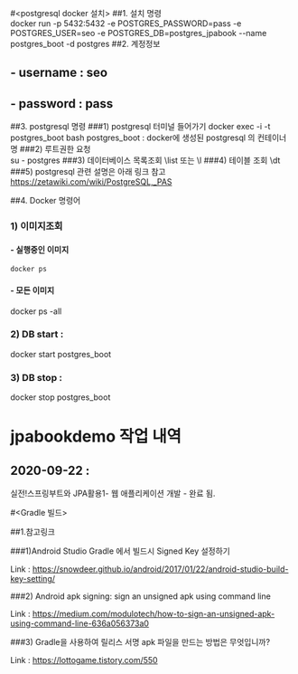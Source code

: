 #<postgresql docker  설치>
##1. 설치 명령  
docker run -p 5432:5432 -e POSTGRES_PASSWORD=pass -e POSTGRES_USER=seo -e POSTGRES_DB=postgres_jpabook --name postgres_boot -d postgres
##2. 계정정보 
## - username : seo
## - password : pass
##3. postgresql 명령 
###1) postgresql 터미널 들어가기
docker exec -i -t postgres_boot bash
postgres_boot : docker에 생성된 postgresql 의 컨테이너 명 
###2) 루트권한 요청  
su - postgres
###3) 데이터베이스 목록조회
\list 또는 \l
###4) 테이블 조회 
\dt
###5) postgresql 관련 설명은 아래 링크 참고
https://zetawiki.com/wiki/PostgreSQL,_PAS


##4. Docker 명령어
### 1) 이미지조회
 #### - 실행중인 이미지
    docker ps
 #### - 모든 이미지 
   docker ps -all 
### 2) DB start :
 docker start postgres_boot
### 3) DB stop : 
 docker stop postgres_boot
 

# jpabookdemo 작업 내역 
## 2020-09-22 :
 실전!스프링부트와 JPA활용1- 웹 애플리케이션 개발 - 완료 됨.




#<Gradle 빌드>

##1.참고링크

###1)Android Studio Gradle 에서 빌드시 Signed Key 설정하기

Link : https://snowdeer.github.io/android/2017/01/22/android-studio-build-key-setting/

###2) Android apk signing: sign an unsigned apk using command line

Link : https://medium.com/modulotech/how-to-sign-an-unsigned-apk-using-command-line-636a056373a0

###3) Gradle을 사용하여 릴리스 서명 apk 파일을 만드는 방법은 무엇입니까?

Link : https://lottogame.tistory.com/550

